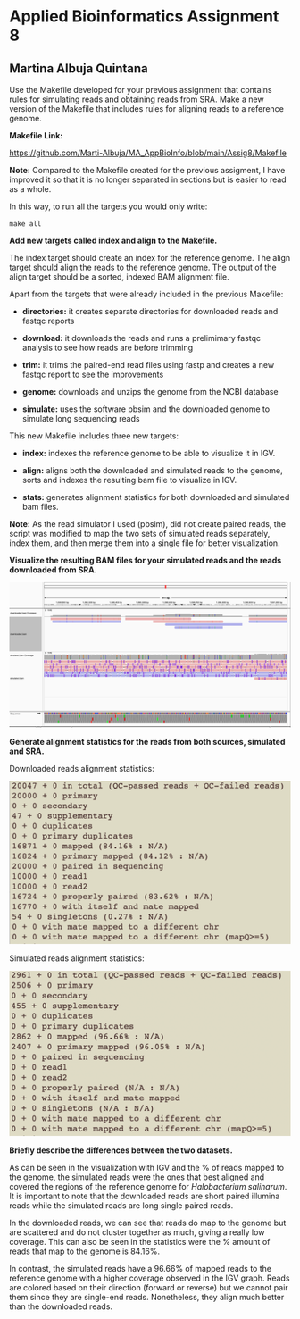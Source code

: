 # Applied Bioinformatics Assignment 8
## Martina Albuja Quintana

Use the Makefile developed for your previous assignment that contains rules for simulating reads and obtaining reads from SRA. Make a new version of the Makefile that includes rules for aligning reads to a reference genome.

**Makefile Link:** 

https://github.com/Marti-Albuja/MA_AppBioInfo/blob/main/Assig8/Makefile

**Note:** Compared to the Makefile created for the previous assigment, I have improved it so that it is no longer separated in sections but is easier to read as a whole. 

In this way, to run all the targets you would only write:

    make all

**Add new targets called index and align to the Makefile.**

The index target should create an index for the reference genome. The align target should align the reads to the reference genome. The output of the align target should be a sorted, indexed BAM alignment file.

Apart from the targets that were already included in the previous Makefile:

* **directories:** it creates separate directories for downloaded reads and fastqc reports

* **download:** it downloads the reads and runs a prelimimary fastqc analysis to see how reads are before trimming

* **trim:** it trims the paired-end read files using fastp and creates a new fastqc report to see the improvements

* **genome:** downloads and unzips the genome from the NCBI database

* **simulate:** uses the software pbsim and the downloaded genome to simulate long sequencing reads

This new Makefile includes three new targets:

* **index:** indexes the reference genome to be able to visualize it in IGV.

* **align:** aligns both the downloaded and simulated reads to the genome, sorts and indexes the resulting bam file to visualize in IGV.

* **stats:** generates alignment statistics for both downloaded and simulated bam files.

**Note:** As the read simulator I used (pbsim), did not create paired reads, the script was modified to map the two sets of simulated reads separately, index them, and then merge them into a single file for better visualization. 


**Visualize the resulting BAM files for your simulated reads and the reads downloaded from SRA.**

![alt text](https://github.com/Marti-Albuja/MA_AppBioInfo/blob/main/Assig8/Images/Image1.png)

**Generate alignment statistics for the reads from both sources, simulated and SRA.**

Downloaded reads alignment statistics:

![alt text](https://github.com/Marti-Albuja/MA_AppBioInfo/blob/main/Assig8/Images/Image2.png)

Simulated reads alignment statistics:

![alt text](https://github.com/Marti-Albuja/MA_AppBioInfo/blob/main/Assig8/Images/Image3.png)

**Briefly describe the differences between the two datasets.**

As can be seen in the visualization with IGV and the % of reads mapped to the genome, the simulated reads were the ones that best aligned and covered the regions of the reference genome for *Halobacterium salinarum*. It is important to note that the downloaded reads are short paired illumina reads while the simulated reads are long single paired reads. 

In the downloaded reads, we can see that reads do map to the genome but are scattered and do not cluster together as much, giving a really low coverage. This can also be seen in the statistics were the % amount of reads that map to the genome is 84.16%.

In contrast, the simulated reads have a 96.66% of mapped reads to the reference genome with a higher coverage observed in the IGV graph. Reads are colored based on their direction (forward or reverse) but we cannot pair them since they are single-end reads. Nonetheless, they align much better than the downloaded reads. 














